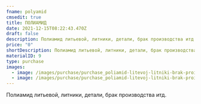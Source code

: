 ```yaml
---
fname: polyamid
cmsedit: true
title: ПОЛИАМИД
date: 2021-12-15T08:22:43.470Z
draft: false
description: Полиамид литьевой, литники, детали, брак производства итд.
price: "0"
shortDescription: Полиамид литьевой, литники, детали, брак производства итд.
materialID: 9
type: purchase
images:
  - image: /images/purchase/purchase_poliamid-litevoj-litniki-brak-proizvodstva-1.jpg
  - image: /images/purchase/purchase_poliamid-litevoj-litniki-brak-proizvodstva-2.jpg
---
```

Полиамид литьевой, литники, детали, брак производства итд.